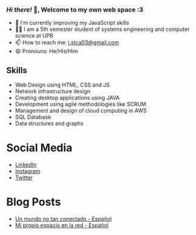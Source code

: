 ### *Hi there!* 👋, Welcome to my own web space :3

- 🌱 I'm currently improving my JavaScript skills
- 👨‍🎓 I am a 5th semester student of systems engineering and computer science at UPB
- 📫 How to reach me: j.stca03@gmail.com
- 😄 Pronouns: He/His/Him

## Skills
- Web Design using HTML, CSS and JS
- Network infrastructure design
- Creating desktop applications using JAVA
- Development using agile methodologies like SCRUM
- Management and design of cloud computing in AWS
- SQL Database
- Data structures and graphs

# Social Media
- [LinkedIn](https://www.linkedin.com/in/leonstyven/)
- [Instagram](https://www.instagram.com/leon._.styven/?hl=es-la)
- [Twitter](https://twitter.com/leon_styven)

# Blog Posts

* [Un mundo no tan conectado - Español](https://leonstyven.blogspot.com/2021/07/una-tierra-no-tan-conectada.html)
* [Mi propio espacio en la red - Español](https://leonstyven.blogspot.com/2021/05/mi-propio-espacio-en-la-red.html)
